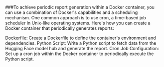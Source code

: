 ###To achieve periodic report generation within a Docker container, you can use a combination of Docker's capabilities and a scheduling mechanism. One common approach is to use cron, a time-based job scheduler in Unix-like operating systems. Here's how you can create a Docker container that periodically generates reports:

Dockerfile: Create a Dockerfile to define the container's environment and dependencies.
Python Script: Write a Python script to fetch data from the Hugging Face model hub and generate the report.
Cron Job Configuration: Set up a cron job within the Docker container to periodically execute the Python script.
